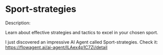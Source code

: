 # Sport-strategies

Description:

  Learn about effective strategies and tactics to excel in your chosen sport.

I just discovered an impressive AI Agent called Sport-strategies. Check it: https://flowagent.ai/ai-agent/ILAex4p1C7Zi/detail
